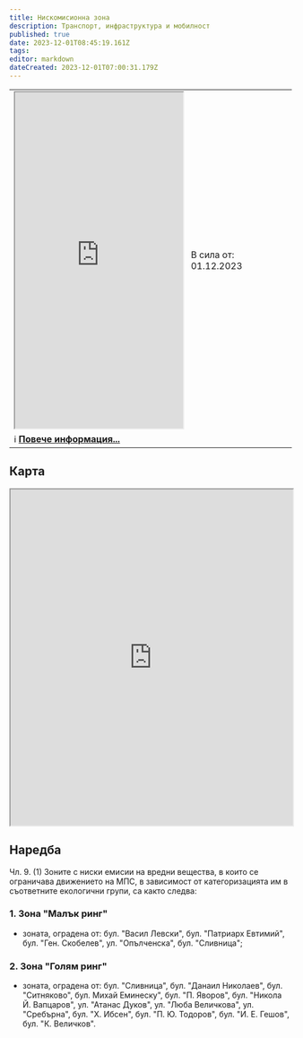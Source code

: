 ```yaml
---
title: Нискомисионна зона
description: Транспорт, инфраструктура и мобилност
published: true
date: 2023-12-01T08:45:19.161Z
tags: 
editor: markdown
dateCreated: 2023-12-01T07:00:31.179Z
---
```


<!--следващ пост--> 
<div class="table-responsive"><table style="width:100%"><tr>
<td><iframe src="https://www.google.com/maps/d/u/1/embed?mid=1jpUWCDWKWitS0B4SUeu___edoA5j094&amp;ehbc=2E312F" width="100%" height="600px"></iframe></td>
<td>В сила от: 01.12.2023 <br></td></tr>
  <td colspan=2 >ℹ️ <a href="/bg/zones/low-emission"><b>Повече информация...</b></a></td></table></div>
  
  
  

## Карта
<iframe src="https://www.google.com/maps/d/u/1/embed?mid=1jpUWCDWKWitS0B4SUeu___edoA5j094&amp;ehbc=2E312F" width="100%" height="600"></iframe>

## Наредба
Чл. 9. (1) Зоните с ниски емисии на вредни вещества, в които се ограничава движението на МПС, в зависимост от категоризацията им в съответните екологични групи, са както следва:

### 1. Зона "Малък ринг"
- зоната, оградена от: бул. "Васил Левски", бул. "Патриарх Евтимий", бул. "Ген. Скобелев", ул. "Опълченска", бул. "Сливница";

### 2. Зона "Голям ринг"
- зоната, оградена от: бул. "Сливница", бул. "Данаил Николаев", бул. "Ситняково", бул. Михай Еминеску", бул. "П. Яворов", бул. "Никола Й. Вапцаров", ул. "Атанас Дуков", ул. "Люба Величкова", ул. "Сребърна", бул. "X. Ибсен", бул. "П. Ю. Тодоров", бул. "И. Е. Гешов", бул. "К. Величков".


